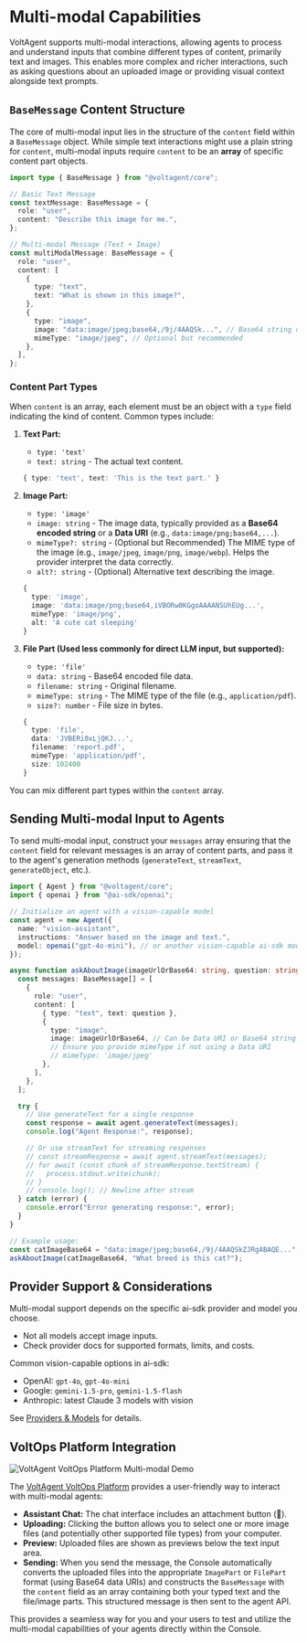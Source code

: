 # Multi-modal Capabilities

VoltAgent supports multi-modal interactions, allowing agents to process and understand inputs that combine different types of content, primarily text and images. This enables more complex and richer interactions, such as asking questions about an uploaded image or providing visual context alongside text prompts.

## `BaseMessage` Content Structure

The core of multi-modal input lies in the structure of the `content` field within a `BaseMessage` object. While simple text interactions might use a plain string for `content`, multi-modal inputs require `content` to be an **array** of specific content part objects.

```typescript
import type { BaseMessage } from "@voltagent/core";

// Basic Text Message
const textMessage: BaseMessage = {
  role: "user",
  content: "Describe this image for me.",
};

// Multi-modal Message (Text + Image)
const multiModalMessage: BaseMessage = {
  role: "user",
  content: [
    {
      type: "text",
      text: "What is shown in this image?",
    },
    {
      type: "image",
      image: "data:image/jpeg;base64,/9j/4AAQSk...", // Base64 string or Data URI
      mimeType: "image/jpeg", // Optional but recommended
    },
  ],
};
```

### Content Part Types

When `content` is an array, each element must be an object with a `type` field indicating the kind of content. Common types include:

1.  **Text Part:**
    - `type: 'text'`
    - `text: string` - The actual text content.

    ```typescript
    { type: 'text', text: 'This is the text part.' }
    ```

2.  **Image Part:**
    - `type: 'image'`
    - `image: string` - The image data, typically provided as a **Base64 encoded string** or a **Data URI** (e.g., `data:image/png;base64,...`).
    - `mimeType?: string` - (Optional but Recommended) The MIME type of the image (e.g., `image/jpeg`, `image/png`, `image/webp`). Helps the provider interpret the data correctly.
    - `alt?: string` - (Optional) Alternative text describing the image.

    ```typescript
    {
      type: 'image',
      image: 'data:image/png;base64,iVBORw0KGgoAAAANSUhEUg...',
      mimeType: 'image/png',
      alt: 'A cute cat sleeping'
    }
    ```

3.  **File Part (Used less commonly for direct LLM input, but supported):**
    - `type: 'file'`
    - `data: string` - Base64 encoded file data.
    - `filename: string` - Original filename.
    - `mimeType: string` - The MIME type of the file (e.g., `application/pdf`).
    - `size?: number` - File size in bytes.

    ```typescript
    {
      type: 'file',
      data: 'JVBERi0xLjQKJ...',
      filename: 'report.pdf',
      mimeType: 'application/pdf',
      size: 102400
    }
    ```

You can mix different part types within the `content` array.

## Sending Multi-modal Input to Agents

To send multi-modal input, construct your `messages` array ensuring that the `content` field for relevant messages is an array of content parts, and pass it to the agent's generation methods (`generateText`, `streamText`, `generateObject`, etc.).

```typescript
import { Agent } from "@voltagent/core";
import { openai } from "@ai-sdk/openai";

// Initialize an agent with a vision-capable model
const agent = new Agent({
  name: "vision-assistant",
  instructions: "Answer based on the image and text.",
  model: openai("gpt-4o-mini"), // or another vision-capable ai-sdk model
});

async function askAboutImage(imageUrlOrBase64: string, question: string) {
  const messages: BaseMessage[] = [
    {
      role: "user",
      content: [
        { type: "text", text: question },
        {
          type: "image",
          image: imageUrlOrBase64, // Can be Data URI or Base64 string
          // Ensure you provide mimeType if not using a Data URI
          // mimeType: 'image/jpeg'
        },
      ],
    },
  ];

  try {
    // Use generateText for a single response
    const response = await agent.generateText(messages);
    console.log("Agent Response:", response);

    // Or use streamText for streaming responses
    // const streamResponse = await agent.streamText(messages);
    // for await (const chunk of streamResponse.textStream) {
    //   process.stdout.write(chunk);
    // }
    // console.log(); // Newline after stream
  } catch (error) {
    console.error("Error generating response:", error);
  }
}

// Example usage:
const catImageBase64 = "data:image/jpeg;base64,/9j/4AAQSkZJRgABAQE...";
askAboutImage(catImageBase64, "What breed is this cat?");
```

## Provider Support & Considerations

Multi-modal support depends on the specific ai-sdk provider and model you choose.

- Not all models accept image inputs.
- Check provider docs for supported formats, limits, and costs.

Common vision-capable options in ai-sdk:

- OpenAI: `gpt-4o`, `gpt-4o-mini`
- Google: `gemini-1.5-pro`, `gemini-1.5-flash`
- Anthropic: latest Claude 3 models with vision

See [Providers & Models](/docs/getting-started/providers-models) for details.

## VoltOps Platform Integration

![VoltAgent VoltOps Platform Multi-modal Demo](https://cdn.voltagent.dev/docs/multi-modal-demo.gif)

The [VoltAgent VoltOps Platform](https://console.voltagent.dev/) provides a user-friendly way to interact with multi-modal agents:

- **Assistant Chat:** The chat interface includes an attachment button (📎).
- **Uploading:** Clicking the button allows you to select one or more image files (and potentially other supported file types) from your computer.
- **Preview:** Uploaded files are shown as previews below the text input area.
- **Sending:** When you send the message, the Console automatically converts the uploaded files into the appropriate `ImagePart` or `FilePart` format (using Base64 data URIs) and constructs the `BaseMessage` with the `content` field as an array containing both your typed text and the file/image parts. This structured message is then sent to the agent API.

This provides a seamless way for you and your users to test and utilize the multi-modal capabilities of your agents directly within the Console.

